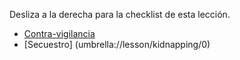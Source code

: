 [Title]: # (¿Y ahora qué?)
[Order]: # (4)

Desliza a la derecha para la checklist de esta lección.

*   [Contra-vigilancia](umbrella://lesson/counter-surveillance/0)
*   [Secuestro] (umbrella://lesson/kidnapping/0)
